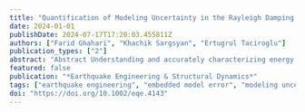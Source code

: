 ```yaml
---
title: "Quantification of Modeling Uncertainty in the Rayleigh Damping Model"
date: 2024-01-01
publishDate: 2024-07-17T17:20:03.455811Z
authors: ["Farid Ghahari", "Khachik Sargsyan", "Ertugrul Taciroglu"]
publication_types: ["2"]
abstract: "Abstract Understanding and accurately characterizing energy dissipation mechanisms in civil structures during earthquakes is an important element of seismic assessment and design. The most commonly used model is attributed to Rayleigh. This paper proposes a systematic approach to quantify the uncertainty associated with Rayleigh's damping model. Bayesian calibration with embedded model error is employed to treat the coefficients of the Rayleigh model as random variables using modal damping ratios. Through a numerical example, we illustrate how this approach works and how the calibrated model can address modeling uncertainty associated with the Rayleigh damping model."
featured: false
publication: "*Earthquake Engineering & Structural Dynamics*"
tags: ["earthquake engineering", "embedded model error", "modeling uncertainty", "rayleigh damping model"]
doi: "https://doi.org/10.1002/eqe.4143"
---
```


